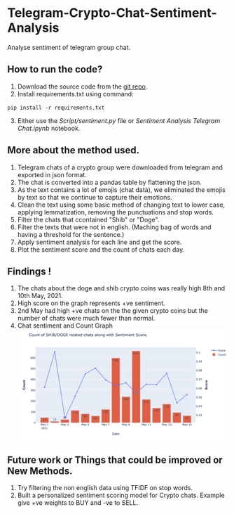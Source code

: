 # Telegram-Crypto-Chat-Sentiment-Analysis
Analyse sentiment of telegram group chat.

## How to run the code?  
1. Download the source code from the [git repo](https://github.com/Anshumank399/Telegram-Crypto-Chat-Sentiment-Analysis). 
2. Install requirements.txt using command: 
```
pip install -r requirements.txt
```
3. Either use the _Script/sentiment.py_ file or _Sentiment Analysis Telegram Chat.ipynb_ notebook.

## More about the method used.
1. Telegram chats of a crypto group were downloaded from telegram and exported in json format. 
2. The chat is converted into a pandas table by flattening the json. 
3. As the text contains a lot of emojis (chat data), we eliminated the emojis by text so that we continue to capture their emotions. 
4. Clean the text using some basic method of changing text to lower case, applying lemmatization, removing the punctuations and stop words.
5. Filter the chats that ccontained "Shib" or "Doge".
6. Filter the texts that were not in english. (Maching bag of words and having a threshold for the sentence.)
7. Apply sentiment analysis for each line and get the score. 
8. Plot the sentiment score and the count of chats each day. 


## Findings !
1. The chats about the doge and shib crypto coins was really high 8th and 10th May, 2021.
2. High score on the graph represents +ve sentiment. 
3. 2nd May had high +ve chats on the the given crypto coins but the number of chats were much fewer than normal.
4. Chat sentiment and Count Graph ![Analyse](https://github.com/Anshumank399/Telegram-Crypto-Chat-Sentiment-Analysis/blob/main/Sentiment%20and%20Chat%20Count%20Plot.png) 

## Future work or Things that could be improved or New Methods.
1. Try filtering the non english data using TFIDF on stop words.
2. Built a personalized sentiment scoring model for Crypto chats. Example give +ve weights to BUY and -ve to SELL.
